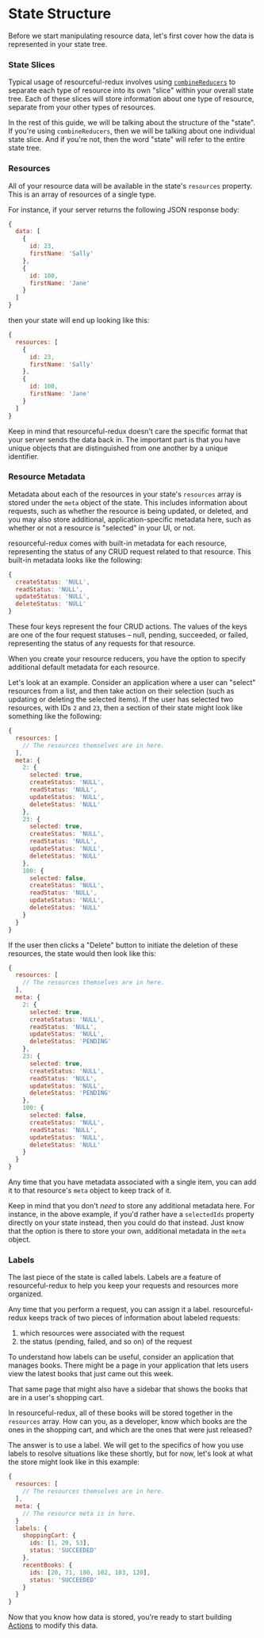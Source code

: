 # State Structure

Before we start manipulating resource data, let's first cover how the data
is represented in your state tree.

### State Slices

Typical usage of resourceful-redux involves using
[`combineReducers`](http://redux.js.org/docs/api/combineReducers.html) to
separate each type of resource into its own "slice" within your overall state
tree. Each of these slices will store information about one type of resource,
separate from your other types of resources.

In the rest of this guide, we will be talking about the structure of the "state".
If you're using `combineReducers`, then we will be talking about one individual
state slice. And if you're not, then the word "state" will refer to the entire state
tree.

### Resources

All of your resource data will be available in the state's `resources`
property. This is an array of resources of a single type.

For instance, if your server returns the following JSON response body:

```js
{
  data: [
    {
      id: 23,
      firstName: 'Sally'
    },
    {
      id: 100,
      firstName: 'Jane'
    }
  ]
}
```

then your state will end up looking like this:

```js
{
  resources: [
    {
      id: 23,
      firstName: 'Sally'
    },
    {
      id: 100,
      firstName: 'Jane'
    }
  ]
}
```

Keep in mind that resourceful-redux doesn't care the specific format that your
server sends the data back in. The important part is that you have unique
objects that are distinguished from one another by a unique identifier.

### Resource Metadata

Metadata about each of the resources in your state's `resources` array
is stored under the `meta` object of the state. This includes information
about requests, such as whether the resource is being updated, or deleted, and
you may also store additional, application-specific metadata here, such as
whether or not a resource is "selected" in your UI, or not.

resourceful-redux comes with built-in metadata for each resource, representing
the status of any CRUD request related to that resource. This built-in metadata
looks like the following:

```js
{
  createStatus: 'NULL',
  readStatus: 'NULL',
  updateStatus: 'NULL',
  deleteStatus: 'NULL'
}
```

These four keys represent the four CRUD actions. The values of the keys are
one of the four request statuses – null, pending, succeeded, or failed,
representing the status of any requests for that resource.

When you create your resource reducers, you have the option to specify
additional default metadata for each resource.

Let's look at an example. Consider an application where a user can "select"
resources from a list, and then take action on their selection (such as updating
or deleting the selected items). If the user has selected two resources, with
IDs `2` and `23`, then a section of their state might look like something like
the following:

```js
{
  resources: [
    // The resources themselves are in here.
  ],
  meta: {
    2: {
      selected: true,
      createStatus: 'NULL',
      readStatus: 'NULL',
      updateStatus: 'NULL',
      deleteStatus: 'NULL'
    },
    23: {
      selected: true,
      createStatus: 'NULL',
      readStatus: 'NULL',
      updateStatus: 'NULL',
      deleteStatus: 'NULL'
    },
    100: {
      selected: false,
      createStatus: 'NULL',
      readStatus: 'NULL',
      updateStatus: 'NULL',
      deleteStatus: 'NULL'
    }
  }
}
```

If the user then clicks a "Delete" button to initiate the deletion of these
resources, the state would then look like this:

```js
{
  resources: [
    // The resources themselves are in here.
  ],
  meta: {
    2: {
      selected: true,
      createStatus: 'NULL',
      readStatus: 'NULL',
      updateStatus: 'NULL',
      deleteStatus: 'PENDING'
    },
    23: {
      selected: true,
      createStatus: 'NULL',
      readStatus: 'NULL',
      updateStatus: 'NULL',
      deleteStatus: 'PENDING'
    },
    100: {
      selected: false,
      createStatus: 'NULL',
      readStatus: 'NULL',
      updateStatus: 'NULL',
      deleteStatus: 'NULL'
    }
  }
}
```

Any time that you have metadata associated with a single item, you can add it
to that resource's `meta` object to keep track of it.

Keep in mind that you don't _need_ to store any additional metadata here. For
instance, in the above example, if you'd rather have a `selectedIds` property
directly on your state instead, then you could do that instead. Just know that
the option is there to store your own, additional metadata in the `meta` object.

### Labels

The last piece of the state is called labels. Labels are a feature of
resourceful-redux to help you keep your requests and resources more organized.

Any time that you perform a request, you can assign it a label.
resourceful-redux keeps track of two pieces of information about labeled
requests:

1. which resources were associated with the request
2. the status (pending, failed, and so on) of the request

To understand how labels can be useful, consider an application that manages
books. There might be a page in your application that lets users view the
latest books that just came out this week.

That same page that might also have a sidebar that shows the books that are
in a user's shopping cart.

In resourceful-redux, all of these books will be stored together in the
`resources` array. How can you, as a developer, know which books are the ones in
the shopping cart, and which are the ones that were just released?

The answer is to use a label. We will get to the specifics of how you use labels
to resolve situations like these shortly, but for now, let's look at what the
store might look like in this example:

```js
{
  resources: [
    // The resources themselves are in here.
  ],
  meta: {
    // The resource meta is in here.
  }
  labels: {
    shoppingCart: {
      ids: [1, 20, 53],
      status: 'SUCCEEDED'
    },
    recentBooks: {
      ids: [20, 71, 100, 102, 103, 120],
      status: 'SUCCEEDED'
    }
  }
}
```

Now that you know how data is stored, you're ready to start building
[Actions](http://redux.js.org/docs/basics/Actions.html) to modify this data.
